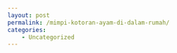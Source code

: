```yaml
---
layout: post
permalink: /mimpi-kotoran-ayam-di-dalam-rumah/
categories:
    - Uncategorized
---
```


